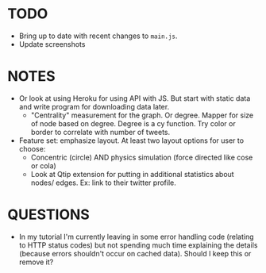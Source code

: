 # TODO
- Bring up to date with recent changes to `main.js`.
- Update screenshots

# NOTES
- Or look at using Heroku for using API with JS. But start with static data and write program for downloading data later.
  - "Centrality" measurement for the graph. Or degree. Mapper for size of node based on degree. Degree is a cy function. Try color or border to correlate with number of tweets.
- Feature set: emphasize layout. At least two layout options for user to choose:
  - Concentric (circle) AND physics simulation (force directed like cose or cola)
  - Look at Qtip extension for putting in additional statistics about nodes/ edges. Ex: link to their twitter profile.

# QUESTIONS
- In my tutorial I'm currently leaving in some error handling code (relating to HTTP status codes) but not spending much time explaining the details (because errors shouldn't occur on cached data). Should I keep this or remove it?